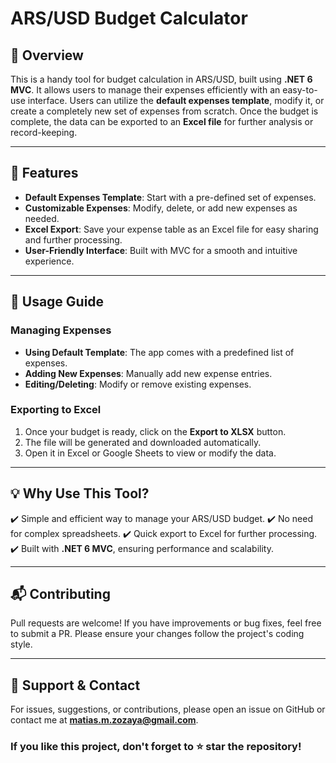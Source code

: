 # ARS/USD Budget Calculator

## 📌 Overview
This is a handy tool for budget calculation in ARS/USD, built using **.NET 6 MVC**. It allows users to manage their expenses efficiently with an easy-to-use interface. Users can utilize the **default expenses template**, modify it, or create a completely new set of expenses from scratch. Once the budget is complete, the data can be exported to an **Excel file** for further analysis or record-keeping.

---

## 🚀 Features
- **Default Expenses Template**: Start with a pre-defined set of expenses.
- **Customizable Expenses**: Modify, delete, or add new expenses as needed.
- **Excel Export**: Save your expense table as an Excel file for easy sharing and further processing.
- **User-Friendly Interface**: Built with MVC for a smooth and intuitive experience.

---

## 📖 Usage Guide

### Managing Expenses
- **Using Default Template**: The app comes with a predefined list of expenses.
- **Adding New Expenses**: Manually add new expense entries.
- **Editing/Deleting**: Modify or remove existing expenses.

### Exporting to Excel
1. Once your budget is ready, click on the **Export to XLSX** button.
2. The file will be generated and downloaded automatically.
3. Open it in Excel or Google Sheets to view or modify the data.

---

## 💡 Why Use This Tool?
✔️ Simple and efficient way to manage your ARS/USD budget.
✔️ No need for complex spreadsheets.
✔️ Quick export to Excel for further processing.
✔️ Built with **.NET 6 MVC**, ensuring performance and scalability.

---

## 📬 Contributing
Pull requests are welcome! If you have improvements or bug fixes, feel free to submit a PR. Please ensure your changes follow the project's coding style.

---

## 🤝 Support & Contact
For issues, suggestions, or contributions, please open an issue on GitHub or contact me at **matias.m.zozaya@gmail.com**.

### If you like this project, don't forget to ⭐ star the repository!

